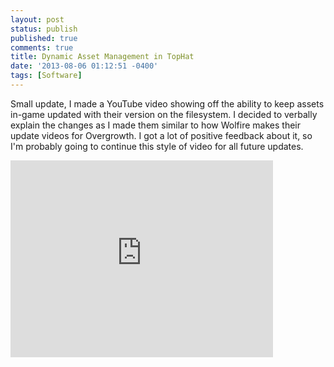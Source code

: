 ```yaml
---
layout: post
status: publish
published: true
comments: true
title: Dynamic Asset Management in TopHat
date: '2013-08-06 01:12:51 -0400'
tags: [Software]
---
```


Small update, I made a YouTube video showing off the ability to keep assets
in-game updated with their version on the filesystem. I decided to verbally
explain the changes as I made them similar to how Wolfire makes their update
videos for Overgrowth. I got a lot of positive feedback about it, so I'm
probably going to continue this style of video for all future updates.

<iframe width="420" height="315" src="http://www.youtube.com/embed/Zb4UyoAdbWg" frameborder="0" allowfullscreen="allowfullscreen"> </iframe>
